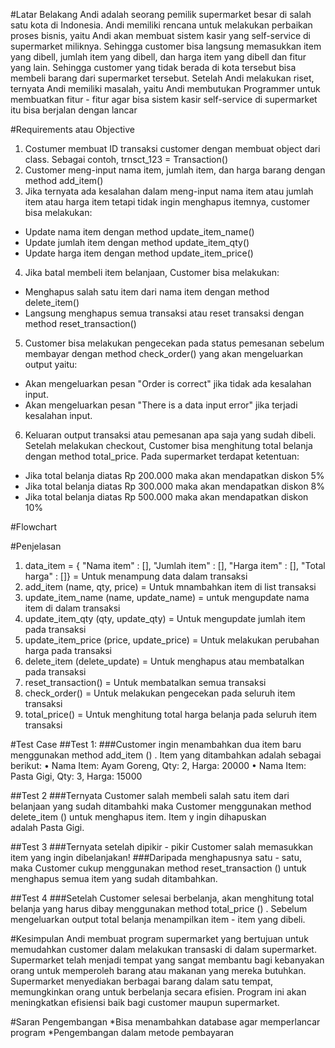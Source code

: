 #Latar Belakang
Andi adalah seorang pemilik supermarket besar di salah satu kota di Indonesia. Andi memiliki rencana untuk melakukan perbaikan proses bisnis, yaitu Andi akan membuat sistem kasir yang self-service di supermarket miliknya. Sehingga customer bisa langsung memasukkan item yang dibell, jumlah item yang dibell, dan harga item yang dibell dan fitur yang lain.
Sehingga customer yang tidak berada di kota tersebut bisa membeli barang dari supermarket tersebut. Setelah Andi melakukan riset, ternyata Andi memiliki masalah, yaitu Andi membutukan Programmer untuk membuatkan fitur - fitur agar bisa sistem kasir self-service di supermarket itu bisa berjalan dengan lancar

#Requirements atau Objective

1. Costumer membuat ID transaksi customer dengan membuat object dari class. Sebagai contoh, trnsct_123 = Transaction()
2. Customer meng-input nama item, jumlah item, dan harga barang dengan method add_item()
3. Jika ternyata ada kesalahan dalam meng-input nama item atau jumlah item atau harga item tetapi tidak ingin menghapus itemnya, customer bisa melakukan:

- Update nama item dengan method update_item_name()
- Update jumlah item dengan method update_item_qty()
- Update harga item dengan method update_item_price()

4. Jika batal membeli item belanjaan, Customer bisa melakukan:

- Menghapus salah satu item dari nama item dengan method delete_item()
- Langsung menghapus semua transaksi atau reset transaksi dengan method reset_transaction()

5. Customer bisa melakukan pengecekan pada status pemesanan sebelum membayar dengan method check_order() yang akan mengeluarkan output yaitu:

- Akan mengeluarkan pesan "Order is correct" jika tidak ada kesalahan input.
- Akan mengeluarkan pesan "There is a data input error" jika terjadi kesalahan input.

6. Keluaran output transaksi atau pemesanan apa saja yang sudah dibeli.
   Setelah melakukan checkout, Customer bisa menghitung total belanja dengan method total_price. Pada supermarket terdapat ketentuan:

- Jika total belanja diatas Rp 200.000 maka akan mendapatkan diskon 5%
- Jika total belanja diatas Rp 300.000 maka akan mendapatkan diskon 8%
- Jika total belanja diatas Rp 500.000 maka akan mendapatkan diskon 10%

#Flowchart

#Penjelasan

1. data_item = { "Nama item" : [], "Jumlah item" : [], "Harga item" : [], "Total harga" : []}
   = Untuk menampung data dalam transaksi
2. add_item (name, qty, price) = Untuk mnambahkan item di list transaksi
3. update_item_name (name, update_name) = untuk mengupdate nama item di dalam transaksi
4. update_item_qty (qty, update_qty) = Untuk mengupdate jumlah item pada transaksi
5. update_item_price (price, update_price) = Untuk melakukan perubahan harga pada transaksi
6. delete_item (delete_update) = Untuk menghapus atau membatalkan pada transaksi
7. reset_transaction() = Untuk membatalkan semua transaksi
8. check_order() = Untuk melakukan pengecekan pada seluruh item transaksi
9. total_price() = Untuk menghitung total harga belanja pada seluruh item transaksi

#Test Case
##Test 1:
###Customer ingin menambahkan dua item baru menggunakan method add_item () . Item yang ditambahkan adalah sebagai berikut:
• Nama Item: Ayam Goreng, Qty: 2, Harga: 20000
• Nama Item: Pasta Gigi, Qty: 3, Harga: 15000

##Test 2
###Ternyata Customer salah membeli salah satu item dari belanjaan yang sudah ditambahki maka Customer menggunakan method delete_item () untuk menghapus item. Item y ingin dihapuskan adalah Pasta Gigi.

##Test 3
###Ternyata setelah dipikir - pikir Customer salah memasukkan item yang ingin dibelanjakan!
###Daripada menghapusnya satu - satu, maka Customer cukup menggunakan method reset_transaction () untuk menghapus semua item yang sudah ditambahkan.

##Test 4
###Setelah Customer selesai berbelanja, akan menghitung total belanja yang harus dibay menggunakan method total_price () . Sebelum mengeluarkan output total belanja menampilkan item - item yang dibeli.

#Kesimpulan
Andi membuat program supermarket yang bertujuan untuk memudahkan customer dalam melakukan transaski di dalam supermarket.
Supermarket telah menjadi tempat yang sangat membantu bagi kebanyakan orang untuk memperoleh barang atau makanan yang mereka butuhkan. Supermarket menyediakan berbagai barang dalam satu tempat, memungkinkan orang untuk berbelanja secara efisien. Program ini akan meningkatkan efisiensi baik bagi customer maupun supermarket.

#Saran Pengembangan
*Bisa menambahkan database agar memperlancar program
*Pengembangan dalam metode pembayaran
